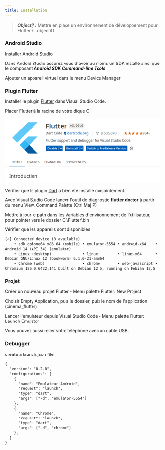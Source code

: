 ```yaml
---
title: Installation
---
```


> ***Objectif :*** Mettre en place un environnement de développement pour Flutter
{: .objectif}


### Android Studio

Installer Android Studio

Dans Andoid Studio assurez vous d'avoir au moins un SDK installé ainsi que le composant ***Android SDK Command-line Tools***

Ajouter un appareil virtuel dans le menu Device Manager

### Plugin Flutter

Installer le plugin [Flutter](https://marketplace.visualstudio.com/items?itemName=Dart-Code.flutter) dans Visual Studio Code.

Placer Flutter à la racine de votre dique C

![plugin](plugin.png)

Vérifier que le plugin [Dart](https://marketplace.visualstudio.com/items?itemName=Dart-Code.dart-code) a bien été installé conjointement.

Avec Visual Studio Code lancer l'outil de diagnostic **flutter doctor** à partir du menu View, Command
Palette (Ctrl Maj P)

Mettre à jour le path dans les Variables d'environnement de l'utilisateur, pour pointer vers le dossier C:\Flutter\bin


Vérifier que les appareils sont disponibles

```
[✓] Connected device (3 available)
    • sdk gphone64 x86 64 (mobile) • emulator-5554 • android-x64    • Android 14 (API 34) (emulator)
    • Linux (desktop)              • linux         • linux-x64      • Debian GNU/Linux 12 (bookworm) 6.1.0-21-amd64
    • Chrome (web)                 • chrome        • web-javascript • Chromium 125.0.6422.141 built on Debian 12.5, running on Debian 12.5
```

### Projet

Créer un nouveau projet Flutter - Menu palette Flutter: New Project

Choisir Empty Application, puis le dossier, puis le nom de l'application (cinema_flutter)

Lancer l'emulateur depuis Visual Studio Code - Menu palette Flutter: Launch Emulator

Vous pouvez aussi relier votre téléphone avec un cable USB.

### Debugger

create a launch.json file

```
{
  "version": "0.2.0",
  "configurations": [
    {
      "name": "Emulateur Android",
      "request": "launch",
      "type": "dart",
      "args": ["-d", "emulator-5554"]
    },
    {
      "name": "Chrome",
      "request": "launch",
      "type": "dart",
      "args": ["-d", "chrome"]
    },
  ]
}
```
